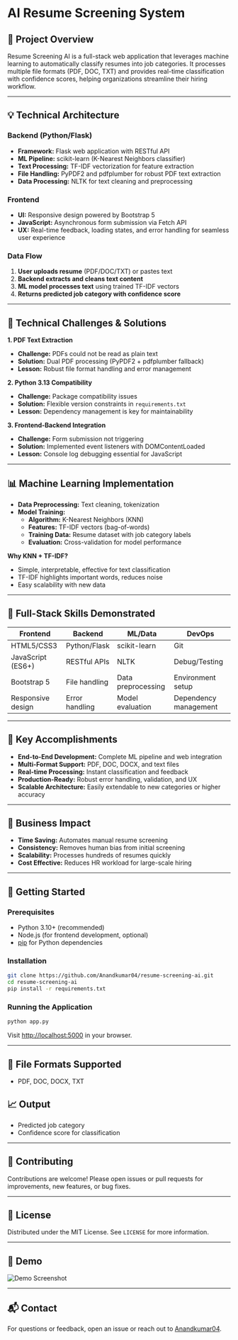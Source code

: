 # AI Resume Screening System 

## 🎯 Project Overview

Resume Screening AI is a full-stack web application that leverages machine learning to automatically classify resumes into job categories. It processes multiple file formats (PDF, DOC, TXT) and provides real-time classification with confidence scores, helping organizations streamline their hiring workflow.

---

## 💡 Technical Architecture

### Backend (Python/Flask)
- **Framework:** Flask web application with RESTful API
- **ML Pipeline:** scikit-learn (K-Nearest Neighbors classifier)
- **Text Processing:** TF-IDF vectorization for feature extraction
- **File Handling:** PyPDF2 and pdfplumber for robust PDF text extraction
- **Data Processing:** NLTK for text cleaning and preprocessing

### Frontend
- **UI:** Responsive design powered by Bootstrap 5
- **JavaScript:** Asynchronous form submission via Fetch API
- **UX:** Real-time feedback, loading states, and error handling for seamless user experience

### Data Flow
1. **User uploads resume** (PDF/DOC/TXT) or pastes text
2. **Backend extracts and cleans text content**
3. **ML model processes text** using trained TF-IDF vectors
4. **Returns predicted job category with confidence score**

---

## 🔧 Technical Challenges & Solutions

**1. PDF Text Extraction**
- **Challenge:** PDFs could not be read as plain text
- **Solution:** Dual PDF processing (PyPDF2 + pdfplumber fallback)
- **Lesson:** Robust file format handling and error management

**2. Python 3.13 Compatibility**
- **Challenge:** Package compatibility issues
- **Solution:** Flexible version constraints in `requirements.txt`
- **Lesson:** Dependency management is key for maintainability

**3. Frontend-Backend Integration**
- **Challenge:** Form submission not triggering
- **Solution:** Implemented event listeners with DOMContentLoaded
- **Lesson:** Console log debugging essential for JavaScript

---

## 📊 Machine Learning Implementation

- **Data Preprocessing:** Text cleaning, tokenization
- **Model Training:**
  - **Algorithm:** K-Nearest Neighbors (KNN)
  - **Features:** TF-IDF vectors (bag-of-words)
  - **Training Data:** Resume dataset with job category labels
  - **Evaluation:** Cross-validation for model performance

**Why KNN + TF-IDF?**
- Simple, interpretable, effective for text classification
- TF-IDF highlights important words, reduces noise
- Easy scalability with new data

---

## 🎨 Full-Stack Skills Demonstrated

| Frontend           | Backend        | ML/Data         | DevOps           |
|--------------------|---------------|-----------------|------------------|
| HTML5/CSS3         | Python/Flask  | scikit-learn    | Git              |
| JavaScript (ES6+)  | RESTful APIs  | NLTK            | Debug/Testing    |
| Bootstrap 5        | File handling | Data preprocessing | Environment setup |
| Responsive design  | Error handling| Model evaluation| Dependency management |

---

## 🚀 Key Accomplishments

- **End-to-End Development:** Complete ML pipeline and web integration
- **Multi-Format Support:** PDF, DOC, DOCX, and text files
- **Real-time Processing:** Instant classification and feedback
- **Production-Ready:** Robust error handling, validation, and UX
- **Scalable Architecture:** Easily extendable to new categories or higher accuracy

---

## 💼 Business Impact

- **Time Saving:** Automates manual resume screening
- **Consistency:** Removes human bias from initial screening
- **Scalability:** Processes hundreds of resumes quickly
- **Cost Effective:** Reduces HR workload for large-scale hiring

---

## 🚀 Getting Started

### Prerequisites

- Python 3.10+ (recommended)
- Node.js (for frontend development, optional)
- [pip](https://pip.pypa.io/en/stable/) for Python dependencies

### Installation

```bash
git clone https://github.com/Anandkumar04/resume-screening-ai.git
cd resume-screening-ai
pip install -r requirements.txt
```

### Running the Application

```bash
python app.py
```

Visit [http://localhost:5000](http://localhost:5000) in your browser.

---

## 📝 File Formats Supported

- PDF, DOC, DOCX, TXT

## 📈 Output

- Predicted job category
- Confidence score for classification

---

## 🤝 Contributing

Contributions are welcome! Please open issues or pull requests for improvements, new features, or bug fixes.

---

## 📄 License

Distributed under the MIT License. See `LICENSE` for more information.

---

## 👀 Demo

![Demo Screenshot](demo/demo_screenshot.png)

---

## 📬 Contact

For questions or feedback, open an issue or reach out to [Anandkumar04](https://github.com/Anandkumar04).
